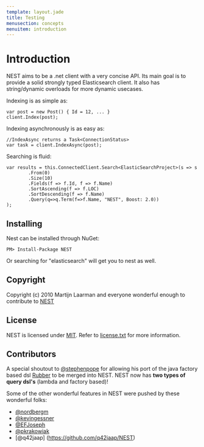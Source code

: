 ```yaml
---
template: layout.jade
title: Testing
menusection: concepts
menuitem: introduction
---
```


# Introduction

NEST aims to be a .net client with a very concise API. Its main goal is to provide a solid strongly typed Elasticsearch client. It also has string/dynamic overloads for more dynamic usecases. 

Indexing is as simple as:

	var post = new Post() { Id = 12, ... }
	client.Index(post);

Indexing asynchronously is as easy as:

	//IndexAsync returns a Task<ConnectionStatus>
	var task = client.IndexAsync(post);

Searching is fluid:

	var results = this.ConnectedClient.Search<ElasticSearchProject>(s => s
			.From(0)
			.Size(10)
			.Fields(f => f.Id, f => f.Name)
			.SortAscending(f => f.LOC)
			.SortDescending(f => f.Name)
			.Query(q=>q.Term(f=>f.Name, "NEST", Boost: 2.0))
	);

## Installing 

Nest can be installed through NuGet:

	PM> Install-Package NEST

Or searching for "elasticsearch" will get you to nest as well. 

## Copyright

Copyright (c) 2010 Martijn Laarman and everyone wonderful enough to contribute to [NEST](https://github.com/Mpdreamz/NEST)

## License

NEST is licensed under [MIT](http://www.opensource.org/licenses/mit-license.php "Read more about the MIT license form"). Refer to [license.txt](https://github.com/Mpdreamz/NEST/blob/master/src/license.txt) for more information.

## Contributors

A special shoutout to [@stephenpope](http://github.com/stephenpope) for allowing his port 
of the java factory based dsl [Rubber](http://github.com/stephenpope/Rubber) to be merged into NEST. 
NEST now has **two types of query dsl's** (lambda and factory based)!

Some of the other wonderful features in NEST were pushed by these wonderful folks:

* [@nordbergm](https://github.com/nordbergm/NEST)
* [@kevingessner](https://github.com/kevingessner/NEST)
* [@EFJoseph](https://github.com/EFJoseph/NEST)
* [@pkrakowiak](https://github.com/pkrakowiak/NEST) 
* [@q42jaap] (https://github.com/q42jaap/NEST)



<script id="contributorTemplate" type="text/x-jQuery-tmpl">
{{each contributors}}
  {{if login != "invalid-email-address"}}  
   <div style="clear:both; margin: 8px; height: 80px; width: 600px;" id="contributor">
	    <img src="http://gravatar.com/avatar/${gravatar_id}" alt="${name || login}" style="float:left;" />
	    <div style="float:left; margin-left: 12px;">
	      <h3>#${$index + 1} (${contributions} commits)</h3>
	      <h2>${name ? name.replace(" ", " '" + login + "' ") + "!" : login}</h2>
	      <a href="https://github.com/${login}">https://github.com/${login}</a>
	    </div>
	</div>
  {{/if}}
{{/each}}
</script>

<div id="contributors">&nbsp;</div>
